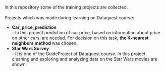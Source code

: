 In this repository some of the training projects are collected.<br>   
Projects which was made during learning on Dataquest course:
<ul>
  <li><b>Car_price_prediction</b></li> - In this project prediction of car price, based on information about price on other cars, are needed. For decision on this task, <b> the K-nearest neighbors method </b> was chosen.
  <li><b>Star Wars Survey</b></li> - It is one of the GuideProject of Dataquest course. In this project cleaning and exploring and analyzing data on the Star Wars movies are shown.
</ul>

